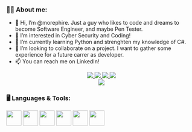 ### :technologist: About me:
- 👋 Hi, I’m @morephire. Just a guy who likes to code and dreams to become Software Engineer, and maybe Pen Tester. 
- 👀 I’m interested in Cyber Security and Coding!
- 🌱 I’m currently learning Python and strenghten my knowledge of C#.
- 💞️ I’m looking to collaborate on a project. I want to gather some experience for a future carrer as developer.
- 📫 You can reach me on LinkedIn!

<div id="badges" align="center">
  <a href="https://www.linkedin.com/in/luca-marfia-5973491ba/">
    <img src="https://img.shields.io/badge/linkedin-%230077B5.svg?style=for-the-badge&logo=linkedin&logoColor=white"/>
  </a>
  <a href="https://www.hackerrank.com/jazzbspec">
    <img src="https://img.shields.io/badge/-Hackerrank-2EC866?style=for-the-badge&logo=HackerRank&logoColor=white"/>
  </a>
  <a href="https://github.com/morephire">
    <img src="https://img.shields.io/badge/github-%23121011.svg?style=for-the-badge&logo=github&logoColor=white">
  </a>
  <a href="https://exercism.org/profiles/intro">
    <img src="https://img.shields.io/badge/Exercism-009CAB?style=for-the-badge&logo=exercism&logoColor=white">
  </a>
  <div>
      <img src="https://komarev.com/ghpvc/?username=morephire&style=flat-square&color=blue"/>
  </div>
</div>

                                                                                   
### :desktop_computer: Languages & Tools:
<!--<link rel="stylesheet" href="https://cdn.jsdelivr.net/gh/devicons/devicon@latest/devicon.min.css">-->

<div id="languages and tools">
    <img src="https://cdn.jsdelivr.net/gh/devicons/devicon/icons/csharp/csharp-original.svg" width="40" height="40" />
    <img src="https://cdn.jsdelivr.net/gh/devicons/devicon/icons/python/python-original.svg" width="40" height="40" />
    <img src="https://cdn.jsdelivr.net/gh/devicons/devicon/icons/javascript/javascript-original.svg" width="40" height="40"/>
    <img src="https://cdn.jsdelivr.net/gh/devicons/devicon/icons/vscode/vscode-original.svg" width="40" height="40"/>
    <img src="https://cdn.jsdelivr.net/gh/devicons/devicon/icons/visualstudio/visualstudio-plain.svg" width="40" height="40"/>
    <img src="https://cdn.jsdelivr.net/gh/devicons/devicon/icons/linux/linux-original.svg" width="40" height="40"/>
</div>


<!---
morephire/morephire is a ✨ special ✨ repository because its `README.md` (this file) appears on your GitHub profile.
You can click the Preview link to take a look at your changes.
--->

